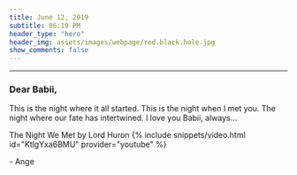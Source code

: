 ```yaml
---
title: June 12, 2019
subtitle: 06:19 PM
header_type: "hero"
header_img: assets/images/webpage/red.black.hole.jpg
show_comments: false
---
```

---

### Dear Babii,

This is the night where it all started. This is the night when I met you. The night where our fate has intertwined. I love you Babii, always...

The Night We Met by Lord Huron
{% include snippets/video.html id="KtlgYxa6BMU" provider="youtube" %}


\- Ange
